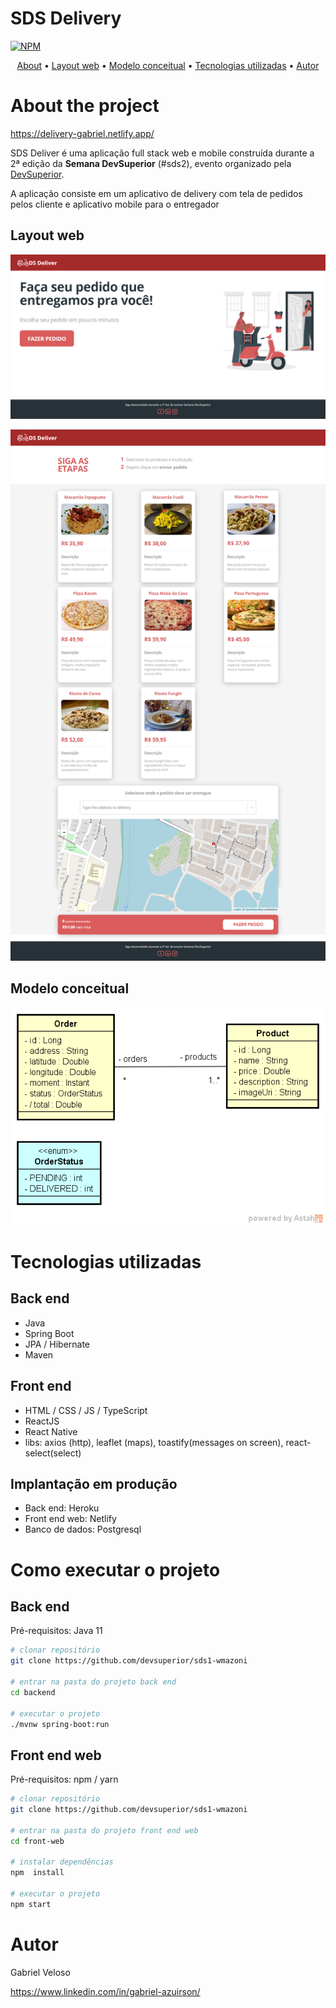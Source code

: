 # SDS Delivery
[![NPM](https://img.shields.io/npm/l/react)](https://github.com/gabrielveloso/dsdeliver-sds/blob/main/LICENSE) 

<p align="center">
 <a href="#about-the-project">About</a> •
 <a href="#layout-web">Layout web</a> • 
 <a href="#modelo-conceitual">Modelo conceitual</a> • 
 <a href="#tecnologias-utilizadas">Tecnologias utilizadas</a> •
 <a href="#autor">Autor</a>
</p>

# About the project

https://delivery-gabriel.netlify.app/

SDS Deliver é uma aplicação full stack web e mobile construída durante a 2ª edição da **Semana DevSuperior** (#sds2), evento organizado pela [DevSuperior](https://devsuperior.com "Site da DevSuperior").

A aplicação consiste em um aplicativo de delivery com tela de pedidos pelos cliente e aplicativo mobile para o entregador

## Layout web
![Web 1](https://github.com/gabrielveloso/dsdeliver-sds/blob/main/web2.png)

![Web 2](https://github.com/gabrielveloso/dsdeliver-sds/blob/main/web1.png)

## Modelo conceitual
![Modelo Conceitual](https://github.com/gabrielveloso/dsdeliver-sds/blob/main/modelo-conceitual.png)

# Tecnologias utilizadas
## Back end
- Java
- Spring Boot
- JPA / Hibernate
- Maven
## Front end
- HTML / CSS / JS / TypeScript
- ReactJS
- React Native
- libs: axios (http), leaflet (maps), toastify(messages on screen), react-select(select)
## Implantação em produção
- Back end: Heroku
- Front end web: Netlify
- Banco de dados: Postgresql

# Como executar o projeto

## Back end
Pré-requisitos: Java 11

```bash
# clonar repositório
git clone https://github.com/devsuperior/sds1-wmazoni

# entrar na pasta do projeto back end
cd backend

# executar o projeto
./mvnw spring-boot:run
```

## Front end web
Pré-requisitos: npm / yarn

```bash
# clonar repositório
git clone https://github.com/devsuperior/sds1-wmazoni

# entrar na pasta do projeto front end web
cd front-web

# instalar dependências
npm  install

# executar o projeto
npm start
```

# Autor

Gabriel Veloso

https://www.linkedin.com/in/gabriel-azuirson/




  

  
 
